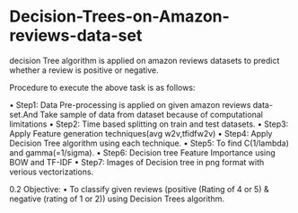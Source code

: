 # Decision-Trees-on-Amazon-reviews-data-set

decision Tree algorithm is applied on amazon reviews datasets to predict whether a review is positive or negative. 


Procedure to execute the above task is as follows: 

• Step1: Data Pre-processing is applied on given amazon reviews data-set.And Take sample of data from dataset because of computational limitations
• Step2: Time based splitting on train and test datasets. 
• Step3: Apply Feature generation techniques(avg w2v,tfidfw2v) 
• Step4: Apply Decision Tree algorithm using each technique.
• Step5: To find C(1/lambda) and gamma(=1/sigma). 
• Step6: Decision tree Feature Importance using BOW and TF-IDF
• Step7: Images of Decision tree in png format with verious vectorizations.


0.2 Objective: • To classify given reviews (positive (Rating of 4 or 5) &amp; negative (rating of 1 or 2)) using Decision Trees algorithm.
